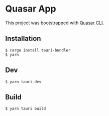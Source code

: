 # Quasar App

This project was bootstrapped with [Quasar CLI](https://github.com/quasarframework/quasar/).

## Installation

```
$ cargo install tauri-bundler
$ yarn
```

## Dev

```
$ yarn tauri dev
```

## Build

```
$ yarn tauri build
```
